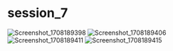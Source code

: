 # session_7

![Screenshot_1708189398](https://github.com/Mohamed-Amin-911/session_7_assignment/assets/141561179/78abb4e2-b9ad-4e5d-a1e3-0185982228a9)
![Screenshot_1708189406](https://github.com/Mohamed-Amin-911/session_7_assignment/assets/141561179/0a518143-dc14-465c-a13b-dc99bd83d559)
![Screenshot_1708189411](https://github.com/Mohamed-Amin-911/session_7_assignment/assets/141561179/3dbfb0b1-6626-406b-8220-0be07e682744)
![Screenshot_1708189415](https://github.com/Mohamed-Amin-911/session_7_assignment/assets/141561179/4444502a-36b8-4899-92d2-a26c47f911c6)


